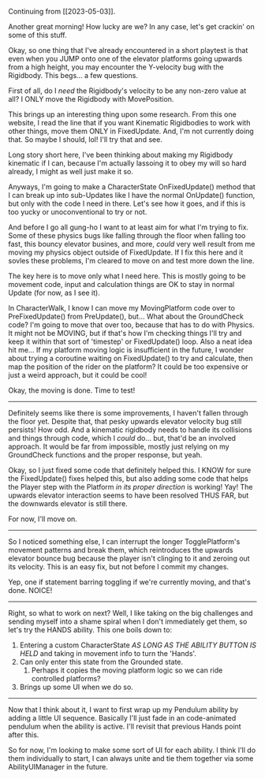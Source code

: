 Continuing from [[2023-05-03]].

Another great morning! How lucky are we? In any case, let's get crackin' on some of this stuff.

Okay, so one thing that I've already encountered in a short playtest is that even when you JUMP onto one of the elevator platforms going upwards from a high height, you may encounter the Y-velocity bug with the Rigidbody. This begs... a few questions.

First of all, do I *need* the Rigidbody's velocity to be any non-zero value at all? I ONLY move the Rigidbody with MovePosition.

This brings up an interesting thing upon some research. From this one website, I read the line that if you want Kinematic Rigidbodies to work with other things, move them ONLY in FixedUpdate. And, I'm not currently doing that. So maybe I should, lol! I'll try that and see.

Long story short here, I've been thinking about making my Rigidbody kinematic if I can, because I'm actually lassoing it to obey my will so hard already, I might as well just make it so.

Anyways, I'm going to make a CharacterState OnFixedUpdate() method that I can break up into sub-Updates like I have the normal OnUpdate() function, but only with the code I need in there. Let's see how it goes, and if this is too yucky or unoconventional to try or not.

And before I go all gung-ho I want to at least aim for what I'm trying to fix. Some of these physics bugs like falling through the floor when falling too fast, this bouncy elevator busines, and more, *could* very well result from me moving my physics object outside of FixedUpdate. If I fix this here and it sovles these problems, I'm cleared to move on and test more down the line.

The key here is to move only what I need here. This is mostly going to be movement code, input and calculation things are OK to stay in normal Update (for now, as I see it).

In CharacterWalk, I know I can move my MovingPlatform code over to PreFixedUpdate() from PreUpdate(), but... What about the GroundCheck code? I'm going to move that over too, because that has to do with Physics. It might not be MOVING, but if that's how I'm checking things I'll try and keep it within that sort of 'timestep' or FixedUpdate() loop.
	Also a neat idea hit me... If my platform moving logic is insufficient in the future, I wonder about trying a coroutine waiting on FixedUpdate() to try and calculate, then map the position of the rider on the platform? It could be too expensive or just a weird approach, but it could  be cool!

Okay, the moving is done. Time to test!

---

Definitely seems like there is some improvements, I haven't fallen through the floor yet. Despite that, that pesky upwards elevator velocity bug still persists! How odd. And a kinematic rigidbody needs to handle its collisions and things through code, which I *could* do... but, that'd be an involved approach. It would be far from impossible, mostly just relying on my GroundCheck functions and the proper response, but yeah.

Okay, so I just fixed some code that definitely helped this. I KNOW for sure the FixedUpdate() fixes helped this, but also adding some code that helps the Player step with the Platform *in its proper direction* is working! Yay!
The upwards elevator interaction seems to have been resolved THUS FAR, but the downwards elevator is still there.

For now, I'll move on.

---

So I noticed something else, I can interrupt the longer TogglePlatform's movement patterns and break them, which reintroduces the upwards elevator bounce bug because the player isn't clinging to it and zeroing out its velocity. This is an easy fix, but not before I commit my changes.

Yep, one if statement barring toggling if we're currently moving, and that's done. NOICE!

---

Right, so what to work on next? Well, I like taking on the big challenges and sending myself into a shame spiral when I don't immediately get them, so let's try the HANDS ability. This one boils down to:
1. Entering a custom CharacterState *AS LONG AS THE ABILITY BUTTON IS HELD* and taking in movement info to turn the 'Hands'.
2. Can only enter this state from the Grounded state.
	1. Perhaps it copies the moving platform logic so we can ride controlled platforms?
3. Brings up some UI when we do so.

---

Now that I think about it, I want to first wrap up my Pendulum ability by adding a little UI sequence. Basically I'll just fade in an code-animated pendulum when the ability is active. I'll revisit that previous Hands point after this.

So for now, I'm looking to make some sort of UI for each ability. I think I'll do them individually to start, I can always unite and tie them together via some AbilityUIManager in the future.